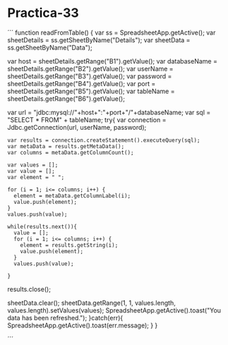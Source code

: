 # Practica-33
´´´
function readFromTable() {
  var ss = SpreadsheetApp.getActive();
  var sheetDetails = ss.getSheetByName("Details");
  var sheetData = ss.getSheetByName("Data");
  
  var host = sheetDetails.getRange("B1").getValue();
  var databaseName = sheetDetails.getRange("B2").getValue();
  var userName = sheetDetails.getRange("B3").getValue();
  var password = sheetDetails.getRange("B4").getValue();
  var port = sheetDetails.getRange("B5").getValue();
  var tableName = sheetDetails.getRange("B6").getValue();
  
  var url = "jdbc:mysql://"+host+":"+port+"/"+databaseName;
  var sql = "SELECT * FROM" + tableName;
  try{
    var connection = Jdbc.getConnection(url, userName, password);
    
    
    var results = connection.createStatement().executeQuery(sql);
    var metaData = results.getMetaData();
    var columns = metaData.getColumnCount();
    
    var values = [];
    var value = [];
    var element = " ";
    
    for (i = 1; i<= columns; i++) {
      element = metaData.getColumnLabel(i);
      value.push(element);
    }    
    values.push(value);
    
    while(results.next()){
      value = [];
      for (i = 1; i<= columns; i++) {
        element = results.getString(i);
        value.push(element);
      }    
      values.push(value);
      
    }

  results.close();
  
  

  sheetData.clear();
  sheetData.getRange(1, 1, values.length, values.length).setValues(values);
    SpreadsheetApp.getActive().toast("You data has been refreshed.");
  }catch(err){
    SpreadsheetApp.getActive().toast(err.message);
    }
}


´´´

